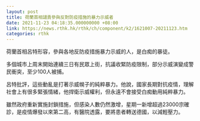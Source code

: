 ```yaml
---
layout: post
title: 荷蘭首相譴責參與反對防疫措施的暴力示威者
date: 2021-11-23 04:18:35.000000000 +08:00
link: https://news.rthk.hk/rthk/ch/component/k2/1621007-20211123.htm
categories: rthk
---
```


荷蘭首相呂特形容，參與各地反防疫措施暴力示威的人，是白痴的暴徒。

多個城市上周末開始連續三日有民眾上街，抗議收緊防疫限制，部分示威演變成警民衝突，至少100人被捕。

呂特批評，這些動亂是打著示威幌子的純粹暴力。他說，國家長期對抗疫情，理解社會上有很多緊張情緒，他捍衛示威權利，但永遠不會接受白痴動用純粹暴力。

雖然政府重新實施封鎖措施，但感染人數仍然激增，星期一新增超過23000宗確診，是疫情爆發以來第二高，有醫院透露，要將患者轉送德國，以減輕壓力。
